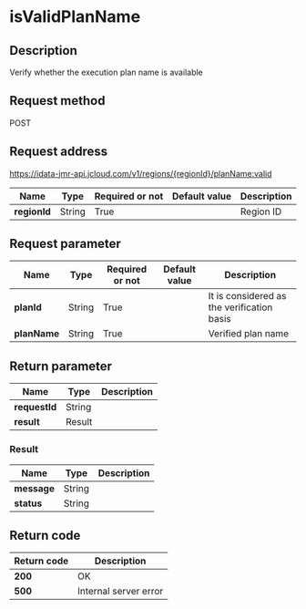 # isValidPlanName


## Description
Verify whether the execution plan name is available

## Request method
POST

## Request address
https://idata-jmr-api.jcloud.com/v1/regions/{regionId}/planName:valid

|Name|Type|Required or not|Default value|Description|
|---|---|---|---|---|
|**regionId**|String|True||Region ID|

## Request parameter
|Name|Type|Required or not|Default value|Description|
|---|---|---|---|---|
|**planId**|String|True||It is considered as the verification basis|
|**planName**|String|True||Verified plan name|


## Return parameter
|Name|Type|Description|
|---|---|---|
|**requestId**|String||
|**result**|Result||


### <a name="Result">Result</a>
|Name|Type|Description|
|---|---|---|
|**message**|String||
|**status**|String||

## Return code
|Return code|Description|
|---|---|
|**200**|OK|
|**500**|Internal server error|
